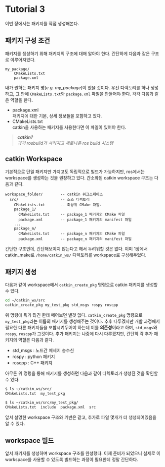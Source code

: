 # Tutorial 3
이번 장에서는 패키지를 직접 생성해본다.

## 패키지 구성 조건
패키지를 생성하기 위해 패키지의 구조에 대해 알아야 한다. 간단하게 다음과 같은 구조로 이루어져있다.
```
my_package/
    CMakeLists.txt
    package.xml
```
내가 원하는 패키지 명(*e.g. my_package*)이 있을 것이다. 우선 디렉토리를 하나 생성하고, 그 안에 `CMakeLists.txt`와 `package.xml` 파일을 만들어야 한다. 각각 다음과 같은 역할을 한다.
- package.xml  
    패키지에 대한 기본, 상세 정보들을 포함하고 있다.
- CMakeLists.txt  
    catkin을 사용하는 패키지를 사용한다면 이 파일이 있어야 한다.

> ***catkin?***  
> *과거 rosbuild가 사리지고 새로나온 ros build 시스템*

## catkin Workspace
기본적으로 단일 패키지만 가지고도 독립적으로 빌드가 가능하지만, ros에서는 workspace를 생성하는 것을 권장하고 있다. 간소화된 catkin workspace 구조는 다음과 같다.
```
workspace_folder/        -- catkin 워크스페이스
  src/                   -- 소스 디렉토리
    CMakeLists.txt       -- 최상위 CMake 파일.
    package_1/
      CMakeLists.txt     -- package_1 패키지의 CMake 파일 
      package.xml        -- package_1 패키지의 manifest 파일
    ...
    package_n/
      CMakeLists.txt     -- package_n 패키지의 CMake 파일 
      package.xml        -- package_n 패키지의 manifest 파일
```
간단한 구조인데, 간단해보이지 않는다고 해서 두려워할 것은 없다. 이미 1장에서 catkin_make로 `/home/catkin_ws/` 디렉토리를 workspace로 구성해두었다.

## 패키지 생성
다음과 같이 workspace에서 `catkin_create_pkg` 명령으로 catkin 패키지를 생성할 수 있다.
``` bash
cd ~/catkin_ws/src
catkin_create_pkg my_test_pkg std_msgs rospy roscpp
```
위 명령에 뭐가 많긴 한데 떼어보면 별것 없다. `catkin_create_pkg` 명령으로 `my_test_pkg`라는 이름의 패키지를 생성해주는 것이다. 추후 다루겠지만 개발 과정에서 필요한 다른 패키지들을 포함시켜두어야 하는데 이를 **의존성**이라고 하며, `std_msgs`와 `rospy`, `roscpp`가 그것이다. 추가 패키지는 나중에 다시 다루겠지만, 간단히 각 추가 패키지의 역할은 다음과 같다.
- std_msgs : 노드간 메세지 송수신
- rospy : python 패키지
- roscpp : C++ 패키지

아무튼 위 명령을 통해 패키지를 생성하면 다음과 같이 디렉토리가 생성된 것을 확인할 수 있다.
``` bash
$ ls ~/catkin_ws/src/
CMakeLists.txt  my_test_pkg

$ ls ~/catkin_ws/src/my_test_pkg/
CMakeLists.txt  include  package.xml  src
```
앞서 설명한 workspace 구조와 기반은 같고, 추가로 파일 몇개가 더 생성되어있음을 알 수 있다.

## workspace 빌드
앞서 패키지를 생성하며 workspace 구조를 완성했다. 이제 준비가 되었으니 실제로 이 workspace를 사용할 수 있도록 빌드하는 과정이 필요한데 정말 간단하다.
``` bash

```
